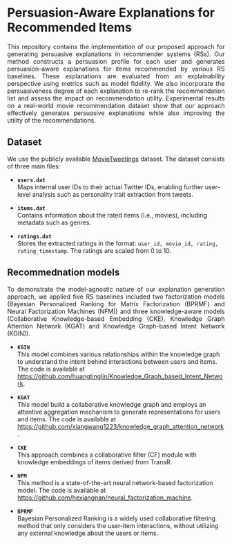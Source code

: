 # Persuasion-Aware Explanations for Recommended Items

<p align="justify">This repository contains the implementation of our proposed approach for generating persuasive explanations in recommender systems (RSs). Our method constructs a persuasion profile for each user and generates persuasion-aware explanations for items recommended by various RS baselines. These explanations are evaluated from an explainability perspective using metrics such as model fidelity. We also incorporate the persuasiveness degree of each explanation to re-rank the recommendation list and assess the impact on recommendation utility. Experimental results on a real-world movie recommendation dataset show that our approach effectively generates persuasive explanations while also improving the utility of the recommendations. </p>

## Dataset 

<p align="justify"> We use the publicly available <a href="https://github.com/sidooms/MovieTweetings">MovieTweetings</a> dataset. The dataset consists of three main files:

- **`users.dat`**  
  Maps internal user IDs to their actual Twitter IDs, enabling further user-level analysis such as personality trait extraction from tweets.

- **`items.dat`**  
  Contains information about the rated items (i.e., movies), including metadata such as genres.

- **`ratings.dat`**  
  Stores the extracted ratings in the format: `user_id, movie_id, rating, rating_timestamp`.  The ratings are scaled from 0 to 10.
</p>

## Recommednation models 

<p align="justify"> To demonstrate the model-agnostic nature of our explanation generation approach, we applied five RS baselines included two factorization models (Bayesian Personalized Ranking for Matrix Factorization (BPRMF) and Neural Factorization Machines (NFM)) and three knowledge-aware models (Collaborative Knowledge-based Embedding (CKE), Knowledge Graph Attention Network (KGAT) and Knowledge Graph-based Intent Network (KGIN)). 
  
- **`KGIN`**  
This model combines various relationships within the knowledge graph to understand the intent behind interactions between users and items. The code is available at https://github.com/huangtinglin/Knowledge_Graph_based_Intent_Network.

- **`KGAT`**  
This model build a collaborative knowledge graph and employs an attentive aggregation mechanism to generate representations for users and items. The code is available at https://github.com/xiangwang1223/knowledge_graph_attention_network.

- **`CKE`**  
This approach combines a collaborative filter (CF) module with knowledge embeddings of items derived from TransR. 

- **`NFM`**  
This method is a state-of-the-art neural network-based factorization model. The code is available at https://github.com/hexiangnan/neural_factorization_machine.

- **`BPRMF`**  
Bayesian Personalized Ranking is a widely used collaborative filtering method that only considers the user-item interactions, without utilizing any external knowledge about the users or items.
</p>
